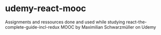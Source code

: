 # udemy-react-mooc
Assignments and ressources done and used while studying react-the-complete-guide-incl-redux MOOC by Maximilian Schwarzmüller on Udemy
